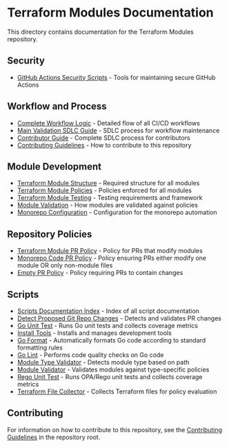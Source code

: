 # Terraform Modules Documentation

This directory contains documentation for the Terraform Modules repository.

## Security

- [GitHub Actions Security Scripts](../security-scripts/README.md) - Tools for maintaining secure GitHub Actions

## Workflow and Process

- [Complete Workflow Logic](WORKFLOW_LOGIC.md) - Detailed flow of all CI/CD workflows
- [Main Validation SDLC Guide](main-validation-sdlc.md) - SDLC process for workflow maintenance
- [Contributor Guide](../CONTRIBUTOR_GUIDE.md) - Complete SDLC process for contributors
- [Contributing Guidelines](../CONTRIBUTING.md) - How to contribute to this repository

## Module Development

- [Terraform Module Structure](terraform-module-structure.md) - Required structure for all modules
- [Terraform Module Policies](terraform-module-policies.md) - Policies enforced for all modules
- [Terraform Module Testing](terraform-module-testing.md) - Testing requirements and framework
- [Module Validation](module-validation.md) - How modules are validated against policies
- [Monorepo Configuration](monorepo-config.md) - Configuration for the monorepo automation

## Repository Policies

- [Terraform Module PR Policy](policies/terraform-module-pr.md) - Policy for PRs that modify modules
- [Monorepo Code PR Policy](policies/monorepo-code-pr.md) - Policy ensuring PRs either modify one module OR only non-module files
- [Empty PR Policy](policies/empty-pr.md) - Policy requiring PRs to contain changes

## Scripts

- [Scripts Documentation Index](scripts/README.md) - Index of all script documentation
- [Detect Proposed Git Repo Changes](scripts/detect-proposed-git-repo-changes.md) - Detects and validates PR changes
- [Go Unit Test](scripts/go-unit-test.md) - Runs Go unit tests and collects coverage metrics
- [Install Tools](scripts/install-tools.md) - Installs and manages development tools
- [Go Format](scripts/go-format.md) - Automatically formats Go code according to standard formatting rules
- [Go Lint](scripts/go-lint.md) - Performs code quality checks on Go code
- [Module Type Validator](scripts/module-type-validator.md) - Detects module type based on path
- [Module Validator](scripts/module-validator.md) - Validates modules against type-specific policies
- [Rego Unit Test](scripts/rego-unit-test.md) - Runs OPA/Rego unit tests and collects coverage metrics
- [Terraform File Collector](scripts/terraform-file-collector.md) - Collects Terraform files for policy evaluation

## Contributing

For information on how to contribute to this repository, see the [Contributing Guidelines](../CONTRIBUTING.md) in the repository root.